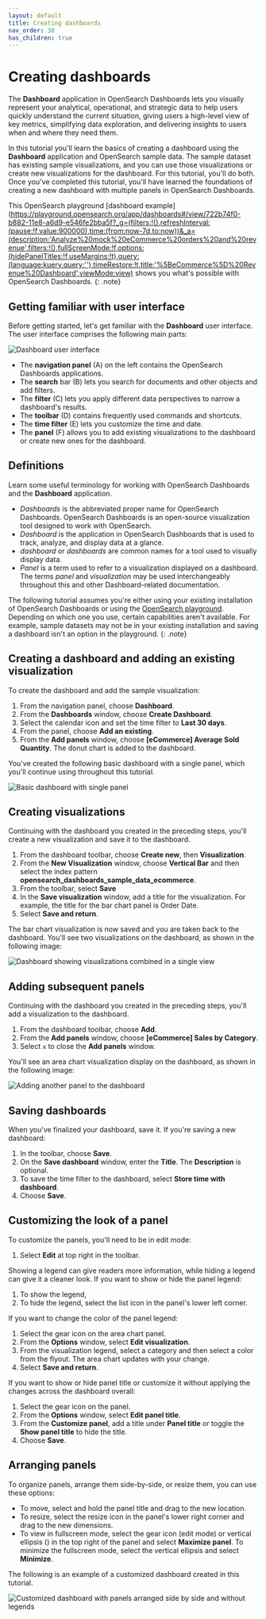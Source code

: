 ```yaml
---
layout: default
title: Creating dashboards
nav_order: 30
has_children: true
---
```


# Creating dashboards

The **Dashboard** application in OpenSearch Dashboards lets you visually represent your analytical, operational, and strategic data to help users quickly understand the current situation, giving users a high-level view of key metrics, simplifying data exploration, and delivering insights to users when and where they need them.

In this tutorial you'll learn the basics of creating a dashboard using the **Dashboard** application and OpenSearch sample data. The sample dataset has existing sample visualizations, and you can use those visualizations or create new visualizations for the dashboard. For this tutorial, you'll do both. Once you've completed this tutorial, you'll have learned the foundations of creating a new dashboard with multiple panels in OpenSearch Dashboards. 

This OpenSearch playground [dashboard example](https://playground.opensearch.org/app/dashboards#/view/722b74f0-b882-11e8-a6d9-e546fe2bba5f?_g=(filters:!(),refreshInterval:(pause:!f,value:900000),time:(from:now-7d,to:now))&_a=(description:'Analyze%20mock%20eCommerce%20orders%20and%20revenue',filters:!(),fullScreenMode:!f,options:(hidePanelTitles:!f,useMargins:!t),query:(language:kuery,query:''),timeRestore:!t,title:'%5BeCommerce%5D%20Revenue%20Dashboard',viewMode:view) shows you what's possible with OpenSearch Dashboards.
{: .note}

## Getting familiar with user interface

Before getting started, let's get familiar with the **Dashboard** user interface. The user interface comprises the following main parts:

![Dashboard user interface]({{site.url}}{{site.baseurl}}/images/dashboards/dashboard-UI.png)

- The **navigation panel** (A) on the left contains the OpenSearch Dashboards applications.
- The **search** bar (B) lets you search for documents and other objects and add filters.
- The **filter** (C) lets you apply different data perspectives to narrow a dashboard's results.
- The **toolbar** (D) contains frequently used commands and shortcuts.
- The **time filter** (E) lets you customize the time and date.
- The **panel** (F) allows you to add existing visualizations to the dashboard or create new ones for the dashboard.

## Definitions

Learn some useful terminology for working with OpenSearch Dashboards and the **Dashboard** application.

- _Dashboards_ is the abbreviated proper name for OpenSearch Dashboards. OpenSearch Dashboards is an open-source visualization tool designed to work with OpenSearch.
- _Dashboard_ is the application in OpenSearch Dashboards that is used to track, analyze, and display data at a glance.
- _dashboard_ or _dashboards_ are common names for a tool used to visually display data.
- _Panel_ is a term used to refer to a visualization displayed on a dashboard. The terms _panel_ and _visualization_ may be used interchangeably throughout this and other Dashboard-related documentation.

The following tutorial assumes you're either using your existing installation of OpenSearch Dashboards or using the [OpenSearch playground](https://playground.opensearch.org/app/home#/). Depending on which one you use, certain capabilities aren't available. For example, sample datasets may not be in your existing installation and saving a dashboard isn't an option in the playground.
{: .note}

## Creating a dashboard and adding an existing visualization

To create the dashboard and add the sample visualization:

1. From the navigation panel, choose **Dashboard**.
2. From the **Dashboards** window, choose **Create Dashboard**.
3. Select the calendar icon and set the time filter to **Last 30 days**.
4. From the panel, choose **Add an existing**.
5. From the **Add panels** window, choose **[eCommerce] Average Sold Quantity**. The donut chart is added to the dashboard.

You've created the following basic dashboard with a single panel, which you'll continue using throughout this tutorial.

![Basic dashboard with single panel]({{site.url}}{{site.baseurl}}/images/dashboards/dashboard-basic.png)

## Creating visualizations

Continuing with the dashboard you created in the preceding steps, you'll create a new visualization and save it to the dashboard.

1. From the dashboard toolbar, choose **Create new**, then **Visualization**.
1. From the **New Visualization** window, choose **Vertical Bar** and then select the index pattern **opensearch_dashboards_sample_data_ecommerce**. 
1. From the toolbar, select **Save**
1. In the **Save visualization** window, add a title for the visualization. For example, the title for the bar chart panel is Order Date.
1.  Select **Save and return**.  

The bar chart visualization is now saved and you are taken back to the dashboard. You'll see two visualizations on the dashboard, as shown in the following image: 

![Dashboard showing visualizations combined in a single view]({{site.url}}{{site.baseurl}}/images/dashboards/new-dashboard.png)

## Adding subsequent panels

Continuing with the dashboard you created in the preceding steps, you'll add a visualization to the dashboard.

1. From the dashboard toolbar, choose **Add**.
1. From the **Add panels** window, choose **[eCommerce] Sales by Category**.
1. Select `x` to close the **Add panels** window. 

You'll see an area chart visualization display on the dashboard, as shown in the following image: 

![Adding another panel to the dashboard]({{site.url}}{{site.baseurl}}/images/dashboards/new-area-viz.png)

## Saving dashboards

When you've finalized your dashboard, save it. If you're saving a new dashboard:

1. In the toolbar, choose **Save**.
2. On the **Save dashboard** window, enter the **Title**. The **Description** is optional.
3. To save the time filter to the dashboard, select **Store time with dashboard**.
4. Choose **Save**.

## Customizing the look of a panel

To customize the panels, you'll need to be in edit mode:

1. Select **Edit** at top right in the toolbar. 

Showing a legend can give readers more information, while hiding a legend can give it a cleaner look. If you want to show or hide the panel legend:

1. To show the legend, 
2. To hide the legend, select the list icon in the panel's lower left corner.

If you want to change the color of the panel legend:

1. Select the gear icon on the area chart panel.
2. From the **Options** window, select **Edit visualization**.
3. From the visualization legend, select a category and then select a color from the flyout. The area chart updates with your change.
4. Select **Save and return**. 

If you want to show or hide panel title or customize it without applying the changes across the dashboard overall:

1. Select the gear icon on the panel.
2. From the **Options** window, select **Edit panel title**.
3. From the **Customize panel**, add a title under **Panel title** or toggle the **Show panel title** to hide the title.
4. Choose **Save**.

## Arranging panels

To organize panels, arrange them side-by-side, or resize them, you can use these options:

- To move, select and hold the panel title and drag to the new location.
- To resize, select the resize icon in the panel's lower right corner and drag to the new dimensions.
- To view in fullscreen mode, select the gear icon (edit mode) or vertical ellipsis () in the top right of the panel and select **Maximize panel**. To minimize the fullscreen mode, select the vertical ellipsis and select **Minimize**.

The following is an example of a customized dashboard created in this tutorial.

![Customized dashboard with panels arranged side by side and without legends]({{site.url}}{{site.baseurl}}/images/dashboards/dashboard-arranged.png)
